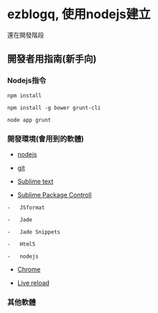 ezblogq, 使用nodejs建立
===================

還在開發階段



開發者用指南(新手向)
-----------



### Nodejs指令

`npm install`

`npm install -g bower grunt-cli`

`node app grunt`



### 開發環境(會用到的軟體)

-   [nodejs][1]

[1]: <http://nodejs.org/>

-   [git][2]

[2]: <http://www.syntevo.com/smartgithg/>

-   [Sublime text][3]

[3]: <http://www.sublimetext.com/2>

-	[Sublime Package Controll][4]

[4]: <http://wbond.net/sublime_packages/package_control>

	-   JSformat

	-   Jade

	-   Jade Snippets

	-   Html5

	-   nodejs

-   [Chrome][5]

[5]: <http://www.google.com/chrome/‎>

-   [Live reload][6]

[6]: <https://chrome.google.com/webstore/detail/livereload/jnihajbhpnppcggbcgedagnkighmdlei>



### 其他軟體
